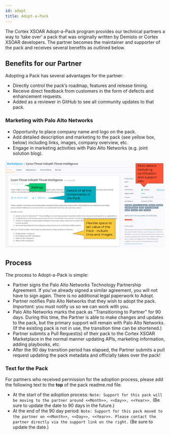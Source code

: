 ```yaml
---
id: adopt 
title: Adopt-a-Pack 
---
```


The Cortex XSOAR Adopt-a-Pack program provides our technical partners a way to ‘take over’ a pack that was originally written by Demisto or Cortex XSOAR developers. The partner becomes the maintainer and supporter of the pack and receives several benefits as outlined below.

## Benefits for our Partner
Adopting a Pack has several advantages for the partner:
- Directly control the pack’s roadmap, features and release timing.
- Receive direct feedback from customers in the form of defects and enhancement requests.
- Added as a reviewer in GitHub to see all community updates to that pack.

### Marketing with Palo Alto Networks
- Opportunity to place company name and logo on the pack.
- Add detailed description and marketing to the pack (see yellow box, below) including links, images, company overview, etc. 
- Engage in marketing activities with Palo Alto Networks (e.g. joint solution blog).

![pack example cyren](../doc_imgs/partners/packexample_cyren.png)

## Process
The process to Adopt-a-Pack is simple:
- Partner signs the Palo Alto Networks Technology Partnership Agreement. If you've already signed a similar agreement, you will not have to sign again. There is no additional legal paperwork to Adopt. 
- Partner notifies Palo Alto Networks that they wish to adopt the pack. *Important:* you must notify us so we can work with you. 
- Palo Alto Networks marks the pack as "Transitioning to Partner" for 90 days. During this time, the Partner is able to make changes and updates to the pack, but the primary support will remain with Palo Alto Networks. (If the existing pack is not in use, the transition time can be shortened.) 
- Partner submits a Pull Request(s) of their pack to the Cortex XSOAR Marketplace in the normal manner updating APIs, marketing information, adding playbooks, etc. 
- After the 90 day transition period has elapsed, the Partner submits a pull request updating the pack metadata and officially takes over the pack!

### Text for the Pack
For partners who received permission for the adoption process, please add the following text to the **top** of the pack readme.md file.
- At the start of the adoption process: `Note: Support for this pack will be moving to the partner around <<Month>>, <<Day>>, <<Year>>.` (Be sure to update the date to 90 days in the future.)
- At the end of the 90 day period: `Note: Support for this pack moved to the partner on <<Month>>, <<Day>>, <<Year>>. Please contact the partner directly via the support link on the right.` (Be sure to update the date.)
